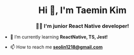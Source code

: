 <h1 align="center">Hi 👋, I'm Taemin Kim</h1>
<h3 align="center">👨‍💻 I'm junior React Native developer!</h3>

- 🌱 I’m currently learning **ReactNative, TS, Jest!**

- 📫 How to reach me **seolin1218@gmail.com**
